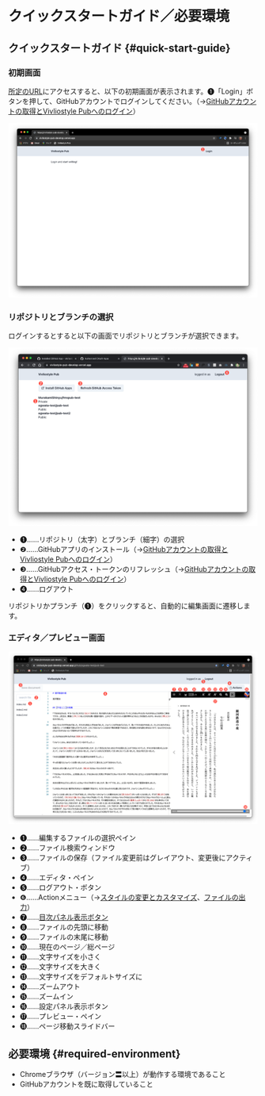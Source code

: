 # クイックスタートガイド／必要環境

##  クイックスタートガイド {#quick-start-guide}

### 初期画面

[所定のURL](https://vivliostyle-pub-develop.vercel.app/)にアクセスすると、以下の初期画面が表示されます。❶「Login」ボタンを押して、GitHubアカウントでログインしてください。（→[GitHubアカウントの取得とVivliostyle Pubへのログイン]()）

![初期画面](/images/quick-start-guide/fig-1.png)

### リポジトリとブランチの選択

ログインするとすると以下の画面でリポジトリとブランチが選択できます。

![リポジトリとブランチの選択](/images/quick-start-guide/fig-2.png)

- ❶……リポジトリ（太字）とブランチ（細字）の選択
- ❷……GitHubアプリのインストール（→[GitHubアカウントの取得とVivliostyle Pubへのログイン]()）
- ❸……GitHubアクセス・トークンのリフレッシュ（→[GitHubアカウントの取得とVivliostyle Pubへのログイン]()）
- ❹……ログアウト

リポジトリかプランチ（❶）をクリックすると、自動的に編集画面に遷移します。

### エディタ／プレビュー画面

![エディタ／プレビュー画面](/images/quick-start-guide/fig-3.png)

- ❶……編集するファイルの選択ペイン
- ❷……ファイル検索ウィンドウ
- ❸……ファイルの保存（ファイル変更前はグレイアウト、変更後にアクティブ）
- ❹……エディタ・ペイン
- ❺……ログアウト・ボタン
- ❻……Actionメニュー（→[スタイルの変更とカスタマイズ]()、[ファイルの出力]()）
- ❼……[目次パネル表示ボタン](https://docs.vivliostyle.org/#/ja/vivliostyle-viewer#%E7%9B%AE%E6%AC%A1%E3%83%91%E3%83%8D%E3%83%AB)
- ❽……ファイルの先頭に移動
- ❾……ファイルの末尾に移動
- ❿……現在のページ／総ページ
- ⓫……文字サイズを小さく
- ⓬……文字サイズを大きく
- ⓭……文字サイズをデフォルトサイズに
- ⓮……ズームアウト
- ⓯……ズームイン
- ⓰……設定パネル表示ボタン
- ⓱……プレビュー・ペイン
- ⓲……ページ移動スライドバー


## 必要環境 {#required-environment}

- Chromeブラウザ（バージョン〓以上）が動作する環境であること
- GitHubアカウントを既に取得していること
